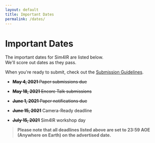 ```yaml
---
layout: default
title: Important Dates
permalink: /dates/
---
```


# Important Dates

The important dates for Sim4IR are listed below.  
We'll score out dates as they pass.

When you're ready to submit, check out the [Submission Guidelines](/submission).

* ~~**May 4, 2021** Paper submissions due~~

* ~~**May 18, 2021** Encore Talk submissions~~

* ~~**June 1, 2021** Paper notifications due~~

* ~~**June 15, 2021**~~ Camera-Ready deadline

* ~~**July 15, 2021**~~ Sim4IR workshop day

> **Please note that all deadlines listed above are set to 23:59 AOE (Anywhere on Earth) on the advertised date.**